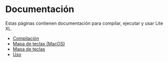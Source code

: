 # Documentación

Estas páginas contienen documentación para compilar, ejecutar y usar Lite XL.

- [Compilación](/en/documentation/build)
- [Mapa de teclas (MacOS)](/en/documentation/keymap-macos)
- [Mapa de teclas](/en/documentation/keymap)
- [Uso](/en/documentation/usage)
